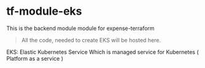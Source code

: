 # tf-module-eks

This is the backend module module for expense-terraform

> All the code, needed to create EKS will be hosted here.

EKS: Elastic Kubernetes Service
 Which is managed service for Kubernetes ( Platform as a service )